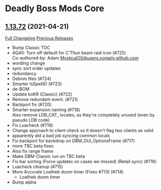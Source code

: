 # Deadly Boss Mods Core

## [1.13.72](https://github.com/DeadlyBossMods/DBM-Classic/tree/1.13.72) (2021-04-21)
[Full Changelog](https://github.com/DeadlyBossMods/DBM-Classic/compare/1.13.71...1.13.72) [Previous Releases](https://github.com/DeadlyBossMods/DBM-Classic/releases)

- Bump Classic TOC  
- AQ40: Turn off default for C'Thun beam raid icon (#725)  
    Co-authored-by: Adam <MysticalOS@users.noreply.github.com>  
- wording change  
- sync sort order updates  
- redundancy  
- Debom files (#724)  
- Smarter IsSpellID (#723)  
- de-BOM  
- Update koKR (Classic) (#722)  
- Remove redundant event. (#721)  
- Backport fix (#720)  
- Smarter expansion naming (#718)  
    Also remove LDB\_CAT_ locales, as they're completely unused (even by pseudo LDB code)  
- Fix Luacheck (#719)  
- Change approach to client check so it doesn't flag two clients as valid  
- apparently did a bad job syncing common locals  
- Fix backport for backdrop on DBM\_GUI\_OptionsFrame (#717)  
- more TBC beta fixes  
- Also fix range frame  
- Make DBM-Classic run on TBC beta  
- Fix bar sorting (Force updates on cases we missed) (Retail sync) (#716)  
- Luacheck cleanup (#715)  
- More Accurate Loatheb doom timer (Fixes #713) (#714)  
    * Loatheb doom timer  
- Bump alpha  
